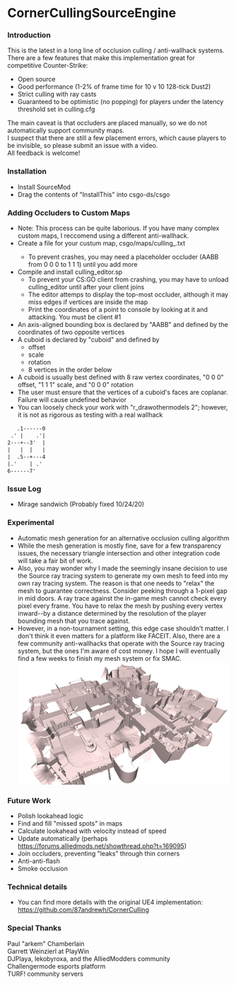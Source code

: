 # CornerCullingSourceEngine

### Introduction
This is the latest in a long line of occlusion culling / anti-wallhack systems.  
There are a few features that make this implementation great for competitive Counter-Strike:
- Open source
- Good performance (1-2% of frame time for 10 v 10 128-tick Dust2)
- Strict culling with ray casts
- Guaranteed to be optimistic (no popping) for players under the latency threshold set in culling.cfg

The main caveat is that occluders are placed manually, so we do not automatically support community maps.  
I suspect that there are still a few placement errors, which cause players to be invisible, so please submit an issue with a video.  
All feedback is welcome!

### Installation
- Install SourceMod  
- Drag the contents of "InstallThis" into csgo-ds/csgo  

### Adding Occluders to Custom Maps
- Note: This process can be quite laborious. If you have many complex custom maps, I reccomend using a different anti-wallhack.
- Create a file for your custum map, csgo/maps/culling_<MAPNAME>.txt
  - To prevent crashes, you may need a placeholder occluder (AABB from 0 0 0 to 1 1 1) until you add more
- Compile and install culling_editor.sp
  - To prevent your CS:GO client from crashing, you may have to unload culling_editor until after your client joins
  - The editor attemps to display the top-most occluder, although it may miss edges if vertices are inside the map
  - Print the coordinates of a point to console by looking at it and attacking. You must be client #1
- An axis-aligned bounding box is declared by "AABB" and defined by the coordinates of two opposite vertices
- A cuboid is declared by "cuboid" and defined by
  - offset
  - scale
  - rotation
  - 8 vertices in the order below
- A cuboid is usually best defined with 8 raw vertex coordinates, "0 0 0" offset, "1 1 1" scale, and "0 0 0" rotation
- The user must ensure that the vertices of a cuboid's faces are coplanar. Failure will cause undefined behavior
- You can loosely check your work with "r_drawothermodels 2"; however, it is not as rigorous as testing with a real wallhack

```  
   .1------0
 .' |    .'|
2---+--3'  |
|   |  |   |
|  .5--+---4
|.'    | .'
6------7'
```

### Issue Log
- Mirage sandwich (Probably fixed 10/24/20)

### Experimental
- Automatic mesh generation for an alternative occlusion culling algorithm
- While the mesh generation is mostly fine, save for a few transparency issues, the necessary triangle intersection and other integration code will take a fair bit of work.
- Also, you may wonder why I made the seemingly insane decision to use the Source ray tracing system to generate my own mesh to feed into my own ray tracing system. The reason is that one needs to "relax" the mesh to guarantee correctness. Consider peeking through a 1-pixel gap in mid doors. A ray trace against the in-game mesh cannot check every pixel every frame. You have to relax the mesh by pushing every vertex inward--by a distance determined by the resolution of the player bounding mesh that you trace against.
- However, in a non-tournament setting, this edge case shouldn't matter. I don't think it even matters for a platform like FACEIT. Also, there are a few community anti-wallhacks that operate with the Source ray tracing system, but the ones I'm aware of cost money. I hope I will eventually find a few weeks to finish my mesh system or fix SMAC. 
![](scan_cbbl.png)

### Future Work
- Polish lookahead logic  
- Find and fill "missed spots" in maps  
- Calculate lookahead with velocity instead of speed  
- Update automatically (perhaps https://forums.alliedmods.net/showthread.php?t=169095)  
- Join occluders, preventing "leaks" through thin corners  
- Anti-anti-flash  
- Smoke occlusion  

### Technical details
- You can find more details with the original UE4 implementation:
https://github.com/87andrewh/CornerCulling

### Special Thanks
Paul "arkem" Chamberlain  
Garrett Weinzierl at PlayWin  
DJPlaya, lekobyroxa, and the AlliedModders community  
Challengermode esports platform  
TURF! community servers  
